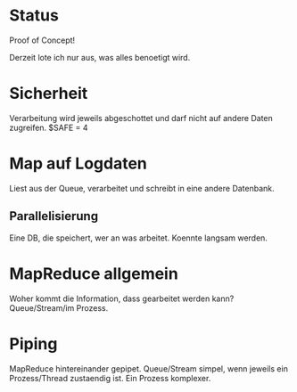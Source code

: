 Status
======

Proof of Concept!

Derzeit lote ich nur aus,  was alles benoetigt wird.

Sicherheit
==========

Verarbeitung wird jeweils abgeschottet und  darf nicht auf andere Daten zugreifen.
$SAFE = 4

Map auf Logdaten
================

Liest aus der Queue,  verarbeitet und schreibt in eine andere Datenbank.

Parallelisierung
----------------

Eine DB,  die speichert,  wer an was arbeitet.  Koennte langsam werden.

MapReduce allgemein
====================

Woher kommt die Information,  dass gearbeitet werden kann?  Queue/Stream/im Prozess.

Piping
======

MapReduce hintereinander gepipet.  Queue/Stream simpel,
wenn jeweils ein Prozess/Thread zustaendig ist.  Ein Prozess komplexer.
